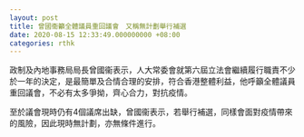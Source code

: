 ```yaml
---
layout: post
title: 曾國衞籲全體議員重回議會　又稱無計劃舉行補選
date: 2020-08-15 12:33:49.000000000 +08:00
categories: rthk
---
```


政制及內地事務局局長曾國衞表示，人大常委會就第六屆立法會繼續履行職責不少於一年的決定，是最簡單及合情合理的安排，符合香港整體利益，他呼籲全體議員重回議會，不必有太多爭拗，齊心合力，對抗疫情。

至於議會現時仍有4個議席出缺，曾國衞表示，若舉行補選，同樣會面對疫情帶來的風險，因此現時無計劃，亦無條件進行。
